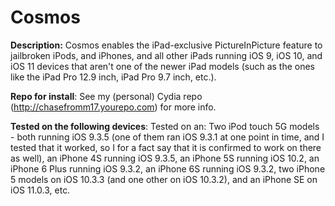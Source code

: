 # Cosmos
**Description:** Cosmos enables the iPad-exclusive PictureInPicture feature to jailbroken iPods, and iPhones, and all other iPads running iOS 9, iOS 10, and iOS 11 devices that aren't one of the newer iPad models (such as the ones like the iPad Pro 12.9 inch, iPad Pro 9.7 inch, etc.).

**Repo for install**: See my (personal) Cydia repo (http://chasefromm17.yourepo.com) for more info.

**Tested on the following devices**:
Tested on an: Two iPod touch 5G models - both running iOS 9.3.5 (one of them ran iOS 9.3.1 at one point in time, and I tested that it worked, so I for a fact say that it is confirmed to work on there as well), an iPhone 4S running iOS 9.3.5, an iPhone 5S running iOS 10.2, an iPhone 6 Plus running iOS 9.3.2, an iPhone 6S running iOS 9.3.2, two iPhone 5 models on iOS 10.3.3 (and one other on iOS 10.3.2), and an iPhone SE on iOS 11.0.3, etc.

